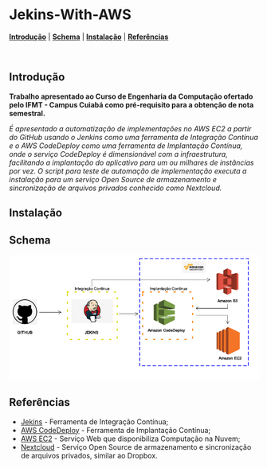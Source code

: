 Jekins-With-AWS 
============================================

<p align="rigth">
<b><a href="#introducao">Introdução</a></b>
|
<b><a href="#schema">Schema</a></b>
|
<b><a href="#instalacao">Instalação</a></b>
|
<b><a href="#referencias">Referências</a></b>
</p>
<br>

## Introdução

**Trabalho apresentado ao Curso de Engenharia da Computação ofertado pelo IFMT - Campus Cuiabá como pré-requisito para a obtenção de nota semestral.** 
  
*É apresentado a automatização de implementações no AWS EC2 a partir do GitHub usando o Jenkins como uma ferramenta de Integração Contínua e o AWS CodeDeploy como uma ferramenta de Implantação Contínua, onde o serviço CodeDeploy é dimensionável com a infraestrutura, facilitando a implantação do aplicativo para um ou milhares de instâncias por vez. O script para teste de automação de implementação executa a instalação para um serviço Open Source de armazenamento e sincronização de arquivos privados conhecido como Nextcloud.* 

## Instalação

  
## Schema
 
![author: mhsscel](https://raw.githubusercontent.com/mhsscel/Jekins-With-AWS/master/schema.png) 
 
## Referências

* [Jekins](https://jenkins.io/) - Ferramenta de Integração Contínua; 
* [AWS CodeDeploy](https://aws.amazon.com/pt/codedeploy/) - Ferramenta de Implantação Contínua;  
* [AWS EC2](https://aws.amazon.com/pt/ec2/) - Serviço Web que disponibiliza Computação na Nuvem;  
* [Nextcloud](https://nextcloud.com/) - Serviço Open Source de armazenamento e sincronização de arquivos privados, similar ao Dropbox. 
